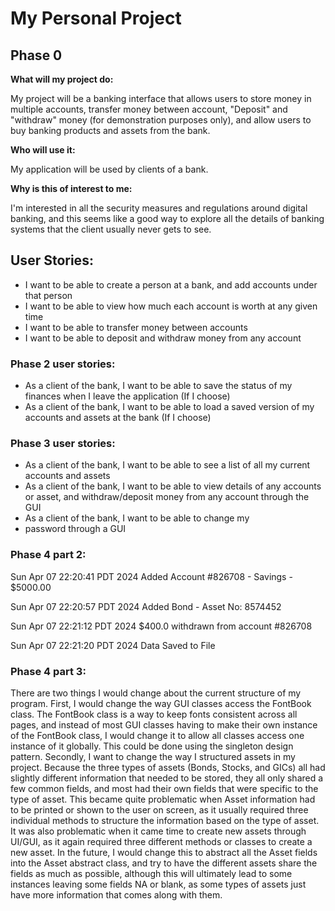 # My Personal Project

## Phase 0

**What will my project do:**

My project will be a banking interface that allows users to store money in multiple accounts, 
transfer money between account, "Deposit" and "withdraw" money (for demonstration purposes only),
and allow users to buy banking products and assets from the bank. 

**Who will use it:**

My application will be used by clients of a bank.

**Why is this of interest to me:**

I'm interested in all the security measures and regulations around digital banking,
and this seems like a good way to explore all the details of banking systems that the client
usually never gets to see. 

## User Stories:

- I want to be able to create a person at a bank, and add accounts under that person
- I want to be able to view how much each account is worth at any given time
- I want to be able to transfer money between accounts 
- I want to be able to deposit and withdraw money from any account

### Phase 2 user stories:

- As a client of the bank, I want to be able to save the status of my finances when I leave the application (If I choose)
- As a client of the bank, I want to be able to load a saved version of my accounts and assets at the bank (If I choose)

### Phase 3 user stories:

- As a client of the bank, I want to be able to see a list of all my current accounts and assets
- As a client of the bank, I want to be able to view details of any accounts or asset, and withdraw/deposit money from any account through the GUI
- As a client of the bank, I want to be able to change my 
- password through a GUI


### Phase 4 part 2:
Sun Apr 07 22:20:41 PDT 2024
Added Account #826708 - Savings - $5000.00

Sun Apr 07 22:20:57 PDT 2024
Added Bond - Asset No: 8574452

Sun Apr 07 22:21:12 PDT 2024
$400.0 withdrawn from account #826708

Sun Apr 07 22:21:20 PDT 2024
Data Saved to File

### Phase 4 part 3:
There are two things I would change about the current structure of my program. First, I would 
change the way GUI classes access the FontBook class. The FontBook class is a way to keep fonts 
consistent across all pages, and instead of most GUI classes having to make their own instance
of the FontBook class, I would change it to allow all classes access one instance of it globally.
This could be done using the singleton design pattern. Secondly, I want to change the way I 
structured assets in my project. Because the three types of assets (Bonds, Stocks, and GICs) all
had slightly different information that needed to be stored, they all only shared a few common 
fields, and most had their own fields that were specific to the type of asset. This became quite
problematic when Asset information had to be printed or shown to the user on screen, as it usually
required three individual methods to structure the information based on the type of asset. It 
was also problematic when it came time to create new assets through UI/GUI, as it again required
three different methods or classes to create a new asset. In the future, I would change this to 
abstract all the Asset fields into the Asset abstract class, and try to have the different assets
share the fields as much as possible, although this will ultimately lead to some instances leaving
some fields NA or blank, as some types of assets just have more information that comes along with 
them. 

